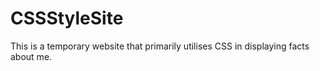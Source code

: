 # CSSStyleSite
This is a temporary website that primarily utilises CSS in displaying facts about me.
